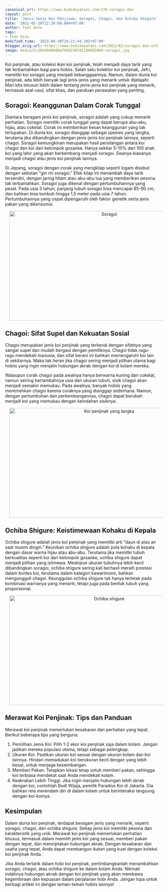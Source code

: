 ```yaml
---
canonical_url: https://www.budidayatani.com/378-soragoi-dan
layout: post
title: 'Jenis-Jenis Koi Penjinak: Soragoi, Chagoi, dan Ochiba Shigure'
date: '2021-02-28T22:38:00.000+07:00'
author: Yudi Anto
tags:
- Ikan Hias
modified_time: '2023-08-30T19:21:44.202+07:00'
blogger_orig_url: https://www.budidayatani.com/2021/02/soragoi-dan-ochiba-para-koi-penjinak.html
image: media/2c2b648d0608af450236fd1106092086-soragoi.jpg
---
```

<p>Koi penjinak, atau koleksi ikan koi penjinak, telah menjadi daya tarik yang tak terbantahkan bagi para hobiis. Salah satu kolektor koi penjinak, Jefri, memiliki koi soragoi yang menjadi kebanggaannya. Namun, dalam dunia koi penjinak, ada lebih banyak lagi jenis-jenis yang menarik untuk dijelajahi. Mari kita telusuri lebih dalam tentang jenis-jenis koi penjinak yang menarik, termasuk asal-usul, sifat khas, dan panduan perawatan yang penting.</p><h2>Soragoi: Keanggunan Dalam Corak Tunggal</h2><p>Diantara beragam jenis koi penjinak, soragoi adalah yang cukup menarik perhatian. Soragoi memiliki corak tunggal yang dapat berupa abu-abu, hijau, atau cokelat. Corak ini memberikan kesan keanggunan yang tak terlupakan. Di dunia koi, soragoi dianggap sebagai spesies yang langka, terutama jika dibandingkan dengan jenis-jenis koi penjinak lainnya, seperti chagoi. Soragoi kemungkinan merupakan hasil persilangan antara koi chagoi dan koi dari kelompok gosanke. Hanya sekitar 5-10% dari 100 anak koi yang lahir yang akan berkembang menjadi soragoi. Sisanya biasanya menjadi chagoi atau jenis koi penjinak lainnya.</p><p>Di Jepang, soragoi dengan corak yang mengkilap seperti logam disebut dengan sebutan "gin rin soragoi." Efek kilap ini menambah daya tarik tersendiri, dengan jaring hitam atau abu-abu tua yang memberikan pesona tak terbantahkan. Soragoi juga dikenal dengan pertumbuhannya yang pesat. Pada usia 3 tahun, panjang tubuh soragoi bisa mencapai 85-90 cm, dan bahkan bisa tumbuh hingga 1,5 meter pada usia 7 tahun. Pertumbuhannya yang cepat dipengaruhi oleh faktor genetik serta jenis pakan yang dikonsumsi.</p><div class="separator" style="clear: both; text-align: center;"><a href="https://blogger.googleusercontent.com/img/b/R29vZ2xl/AVvXsEgwOq6bVaRQblHFFBcxR2l89bVmSjutR-mNSB_u_39ScXhUuyp-0vvipAlxYCLI8moL5bO28rAJ6hHHmYhhfdhql3b5GeI6bx8Bw457c-C535Sp1XXrXuerhFD7tL_125qr9VXPAYoOlrlmS-ACo0h_tffT4za4AtBdyZSY3dUHwjGypm_8sJ5ZOmXHThR2/s2133/soragoi.jpg" imageanchor="1" style="margin-left: 1em; margin-right: 1em;"><img alt="Soragoi" border="0" data-original-height="1200" data-original-width="2133" height="360" src="https://blogger.googleusercontent.com/img/b/R29vZ2xl/AVvXsEgwOq6bVaRQblHFFBcxR2l89bVmSjutR-mNSB_u_39ScXhUuyp-0vvipAlxYCLI8moL5bO28rAJ6hHHmYhhfdhql3b5GeI6bx8Bw457c-C535Sp1XXrXuerhFD7tL_125qr9VXPAYoOlrlmS-ACo0h_tffT4za4AtBdyZSY3dUHwjGypm_8sJ5ZOmXHThR2/w640-h360/soragoi.jpg" title="Tips merawat koi penjinak" width="640" /></a></div><h2>Chagoi: Sifat Supel dan Kekuatan Sosial</h2><p>Chagoi merupakan jenis koi penjinak yang terkenal dengan sifatnya yang sangat supel dan mudah bergaul dengan pemiliknya. Chagoi tidak ragu-ragu mendekati manusia, dan sifat berani ini bahkan memengaruhi koi lain di sekitarnya. Maka tak heran jika chagoi sering menjadi pilihan utama bagi hobiis yang ingin menjalin hubungan akrab dengan koi di kolam mereka.</p><p>Walaupun corak chagoi pada awalnya hanya berwarna kuning dan cokelat, namun seiring bertambahnya usia dan ukuran tubuh, sisik chagoi akan menjadi semakin memukau. Pada awalnya, banyak hobiis yang meremehkan chagoi karena coraknya yang dianggap sederhana. Namun, dengan pertumbuhan dan perkembangannya, chagoi dapat berubah menjadi koi yang memukau dengan keindahan sisiknya.</p><div class="separator" style="clear: both; text-align: center;"><a href="https://blogger.googleusercontent.com/img/b/R29vZ2xl/AVvXsEh9a2W2dhzV7_RfZs5bplxLJkoWj-S86ayaXMNukEDuh2dBX5MUFWXi0TQ_yKPAEQQtjMuGdDDMhuzNh9BQhYIMZCj0zsYqLeHWFMLAuKtgzsAku3Ao2n0tbFf8FcJeohZIU6KC4VmOCtCrDGwhBScexcBpWIO5u5uxiHdP4qZyfKwvLvFJx2QDy6KtJM1P/s2133/Chagoi_2.jpg" imageanchor="1" style="margin-left: 1em; margin-right: 1em;"><img alt="Koi penjinak yang langka" border="0" data-original-height="1200" data-original-width="2133" height="360" src="https://blogger.googleusercontent.com/img/b/R29vZ2xl/AVvXsEh9a2W2dhzV7_RfZs5bplxLJkoWj-S86ayaXMNukEDuh2dBX5MUFWXi0TQ_yKPAEQQtjMuGdDDMhuzNh9BQhYIMZCj0zsYqLeHWFMLAuKtgzsAku3Ao2n0tbFf8FcJeohZIU6KC4VmOCtCrDGwhBScexcBpWIO5u5uxiHdP4qZyfKwvLvFJx2QDy6KtJM1P/w640-h360/Chagoi_2.jpg" title="Memilih ikan koi berkualitas" width="640" /></a></div><h2>Ochiba Shigure: Keistimewaan Kohaku di Kepala</h2><p>Ochiba shigure adalah jenis koi penjinak yang memiliki arti "daun di atas air saat musim dingin." Keunikan ochiba shigure adalah pola kohaku di kepala dengan dasar warna hijau atau abu-abu. Terutama jika memiliki tubuh berkualitas seperti koi dari kelompok gosanke, ochiba shigure dapat menjadi pilihan yang istimewa. Meskipun ukuran tubuhnya lebih kecil dibandingkan soragoi, ochiba shigure sering kali berhasil meraih prestasi dalam kontes koi, terutama dalam kategori kawarimono, bahkan mengungguli chagoi. Keunggulan ochiba shigure tak hanya terletak pada kombinasi warnanya yang menarik, tetapi juga pada bentuk tubuh yang proporsional.</p><div class="separator" style="clear: both; text-align: center;"><a href="https://blogger.googleusercontent.com/img/b/R29vZ2xl/AVvXsEgyWpspkHC6S5WQfWEZwiejLz0AYe5z3zets9M9N0cpYFULDUlgkGsZ6WdofFNvafzv-VjeY81yiwmJbeOu1k41QfwkppPfOrCJMeF6fISr_1cFb36MAhPFfsN87TUyPMkgsiLOWAhS_QZr5yTB_ommYXt7sTu8U-_D4cehjSs3-745pz7Wo2BQxr-itHn4/s2133/Ochiba%20Shigure_2.jpg" imageanchor="1" style="margin-left: 1em; margin-right: 1em;"><img alt="Ochiba shigure" border="0" data-original-height="1200" data-original-width="2133" height="360" src="https://blogger.googleusercontent.com/img/b/R29vZ2xl/AVvXsEgyWpspkHC6S5WQfWEZwiejLz0AYe5z3zets9M9N0cpYFULDUlgkGsZ6WdofFNvafzv-VjeY81yiwmJbeOu1k41QfwkppPfOrCJMeF6fISr_1cFb36MAhPFfsN87TUyPMkgsiLOWAhS_QZr5yTB_ommYXt7sTu8U-_D4cehjSs3-745pz7Wo2BQxr-itHn4/w640-h360/Ochiba%20Shigure_2.jpg" width="640" /></a></div><h2>Merawat Koi Penjinak: Tips dan Panduan</h2><p>Merawat koi penjinak memerlukan kesabaran dan perhatian yang tepat. Berikut beberapa tips yang berguna:</p><ol><li>Pemilihan Jenis Koi: Pilih 1-2 ekor koi penjinak saja dalam kolam. Jangan jadikan mereka populasi utama, tetapi sebagai pelengkap.</li><li>Ukuran Koi: Pastikan ukuran koi sesuai dengan ukuran kolam dan koi lainnya. Hindari memadukan koi berukuran kecil dengan yang lebih besar, untuk menjaga keseimbangan.</li><li>Memberi Pakan: Tetapkan lokasi tetap untuk memberi pakan, sehingga koi terbiasa mendekat saat Anda mendekati kolam.</li><li>Keakraban Lebih Tinggi: Jika ingin menjalin hubungan lebih akrab dengan koi, contohlah Budi Wijaja, pemilik Paradise Koi di Jakarta. Dia bahkan rela merendam diri di dalam kolam untuk berinteraksi langsung dengan koi-koinya.</li></ol><h2>Kesimpulan</h2><p>Dalam dunia koi penjinak, terdapat beragam jenis yang menarik, seperti soragoi, chagoi, dan ochiba shigure. Setiap jenis koi memiliki pesona dan karakteristik yang unik. Merawat koi penjinak memerlukan perhatian khusus, termasuk dalam memilih jenis koi yang sesuai, memberi pakan dengan tepat, dan menciptakan hubungan akrab. Dengan kesabaran dan usaha yang tepat, Anda dapat membangun ikatan yang kuat dengan koleksi koi penjinak Anda.</p><p>Jika Anda tertarik dalam hobi koi penjinak, pertimbangkanlah menambahkan soragoi, chagoi, atau ochiba shigure ke dalam kolam Anda. Nikmati indahnya hubungan akrab dengan koi penjinak yang akan membawa kegembiraan dan kepuasan dalam perjalanan hobi Anda. Jangan lupa untuk berbagi artikel ini dengan teman-teman hobiis lainnya!</p>